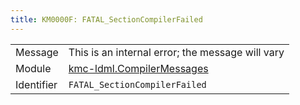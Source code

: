 ```yaml
---
title: KM0000F: FATAL_SectionCompilerFailed
---
```


|            |           |
|------------|---------- |
| Message    | This is an internal error; the message will vary |
| Module     | [kmc-ldml.CompilerMessages](kmc-ldml.compilermessages) |
| Identifier | `FATAL_SectionCompilerFailed` |



